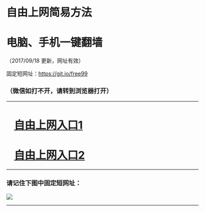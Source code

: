 ﻿# 自由上网简易方法

# 电脑、手机一键翻墙

（2017/09/18 更新，网址有效）

固定短网址：https://git.io/free99

### （微信如打不开，请转到浏览器打开）


***





# &nbsp;&nbsp; <a href="http://ft538110277.fwq-tz1005.info/fwqtz01.html?t=09180019244 " target="_blank">自由上网入口1</a>
# &nbsp;&nbsp; <a href="http://ft2026226267.fwq-tz1006.info/fwqtz02.html?t=091800122517 " target="_blank">自由上网入口2</a>
***

### 请记住下图中固定短网址：

<img src="https://s3-us-west-2.amazonaws.com/fwq-1001/yjfq-20170905okok.png" /> 


***

